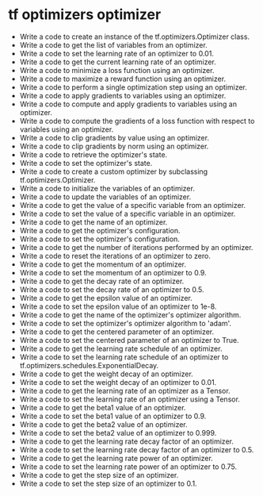 # tf optimizers optimizer

- Write a code to create an instance of the tf.optimizers.Optimizer class.
- Write a code to get the list of variables from an optimizer.
- Write a code to set the learning rate of an optimizer to 0.01.
- Write a code to get the current learning rate of an optimizer.
- Write a code to minimize a loss function using an optimizer.
- Write a code to maximize a reward function using an optimizer.
- Write a code to perform a single optimization step using an optimizer.
- Write a code to apply gradients to variables using an optimizer.
- Write a code to compute and apply gradients to variables using an optimizer.
- Write a code to compute the gradients of a loss function with respect to variables using an optimizer.
- Write a code to clip gradients by value using an optimizer.
- Write a code to clip gradients by norm using an optimizer.
- Write a code to retrieve the optimizer's state.
- Write a code to set the optimizer's state.
- Write a code to create a custom optimizer by subclassing tf.optimizers.Optimizer.
- Write a code to initialize the variables of an optimizer.
- Write a code to update the variables of an optimizer.
- Write a code to get the value of a specific variable from an optimizer.
- Write a code to set the value of a specific variable in an optimizer.
- Write a code to get the name of an optimizer.
- Write a code to get the optimizer's configuration.
- Write a code to set the optimizer's configuration.
- Write a code to get the number of iterations performed by an optimizer.
- Write a code to reset the iterations of an optimizer to zero.
- Write a code to get the momentum of an optimizer.
- Write a code to set the momentum of an optimizer to 0.9.
- Write a code to get the decay rate of an optimizer.
- Write a code to set the decay rate of an optimizer to 0.5.
- Write a code to get the epsilon value of an optimizer.
- Write a code to set the epsilon value of an optimizer to 1e-8.
- Write a code to get the name of the optimizer's optimizer algorithm.
- Write a code to set the optimizer's optimizer algorithm to 'adam'.
- Write a code to get the centered parameter of an optimizer.
- Write a code to set the centered parameter of an optimizer to True.
- Write a code to get the learning rate schedule of an optimizer.
- Write a code to set the learning rate schedule of an optimizer to tf.optimizers.schedules.ExponentialDecay.
- Write a code to get the weight decay of an optimizer.
- Write a code to set the weight decay of an optimizer to 0.01.
- Write a code to get the learning rate of an optimizer as a Tensor.
- Write a code to set the learning rate of an optimizer using a Tensor.
- Write a code to get the beta1 value of an optimizer.
- Write a code to set the beta1 value of an optimizer to 0.9.
- Write a code to get the beta2 value of an optimizer.
- Write a code to set the beta2 value of an optimizer to 0.999.
- Write a code to get the learning rate decay factor of an optimizer.
- Write a code to set the learning rate decay factor of an optimizer to 0.5.
- Write a code to get the learning rate power of an optimizer.
- Write a code to set the learning rate power of an optimizer to 0.75.
- Write a code to get the step size of an optimizer.
- Write a code to set the step size of an optimizer to 0.1.